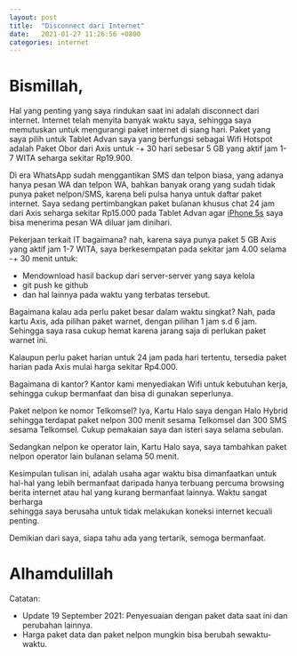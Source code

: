 ```yaml
---
layout: post
title:  "Disconnect dari Internet"
date:   2021-01-27 11:26:56 +0800
categories: internet
---
```


# Bismillah,

Hal yang penting yang saya rindukan saat ini adalah disconnect dari internet. Internet
telah menyita banyak waktu saya, sehingga saya memutuskan untuk mengurangi paket
internet di siang hari. Paket yang saya pilih untuk Tablet Advan saya yang berfungsi
sebagai Wifi Hotspot adalah Paket Obor dari Axis untuk -+ 30 hari sebesar 5 GB yang
aktif jam 1-7 WITA seharga sekitar Rp19.900.

Di era WhatsApp sudah menggantikan SMS dan telpon biasa, yang adanya hanya pesan WA dan 
telpon WA, bahkan banyak orang yang sudah tidak punya paket nelpon/SMS, karena beli
pulsa hanya untuk daftar paket internet. Saya sedang pertimbangkan paket bulanan 
khusus chat 24 jam dari Axis seharga sekitar Rp15.000 pada Tablet Advan agar
[iPhone 5s](https://www.muntaza.id/iphone/2021/05/26/review-iphone.html) saya
bisa menerima pesan WA diluar jam dinihari.

Pekerjaan terkait IT bagaimana? nah, karena saya punya paket 5 GB Axis yang aktif
jam 1-7 WITA, saya berkesempatan pada sekitar jam 4.00 selama -+ 30 menit untuk:
- Mendownload hasil backup dari server-server yang saya kelola
- git push ke github
- dan hal lainnya pada waktu yang terbatas tersebut.

Bagaimana kalau ada perlu paket besar dalam waktu singkat? Nah, pada kartu Axis, ada
pilihan paket warnet, dengan pilihan 1 jam s.d 6 jam.
Sehingga saya rasa cukup hemat karena jarang saja di perlukan paket warnet ini. 

Kalaupun perlu paket harian untuk 24 jam pada hari tertentu, tersedia paket harian
pada Axis mulai harga sekitar Rp4.000.

Bagaimana di kantor? Kantor kami menyediakan Wifi untuk kebutuhan kerja, sehingga cukup
bermanfaat dan bisa di gunakan seperlunya.

Paket nelpon ke nomor Telkomsel? Iya, Kartu Halo saya dengan Halo Hybrid sehingga
terdapat paket nelpon 300 menit sesama Telkomsel dan 300 SMS sesama Telkomsel. Cukup
pemakaian saya dan isteri saya selama sebulan. 

Sedangkan nelpon ke operator lain, Kartu Halo saya, saya tambahkan paket nelpon 
operator lain bulanan selama 50 menit.

Kesimpulan tulisan ini, adalah usaha agar waktu bisa dimanfaatkan untuk hal-hal yang lebih
bermanfaat daripada hanya terbuang percuma browsing berita internet atau hal yang kurang bermanfaat
lainnya. Waktu sangat berharga  
sehingga saya berusaha untuk tidak melakukan koneksi internet kecuali penting.

Demikian dari saya, siapa tahu ada yang tertarik, semoga bermanfaat.

# Alhamdulillah

Catatan:
- Update 19 September 2021: Penyesuaian dengan paket data saat ini dan perubahan lainnya.
- Harga paket data dan paket nelpon mungkin bisa berubah sewaktu-waktu.
